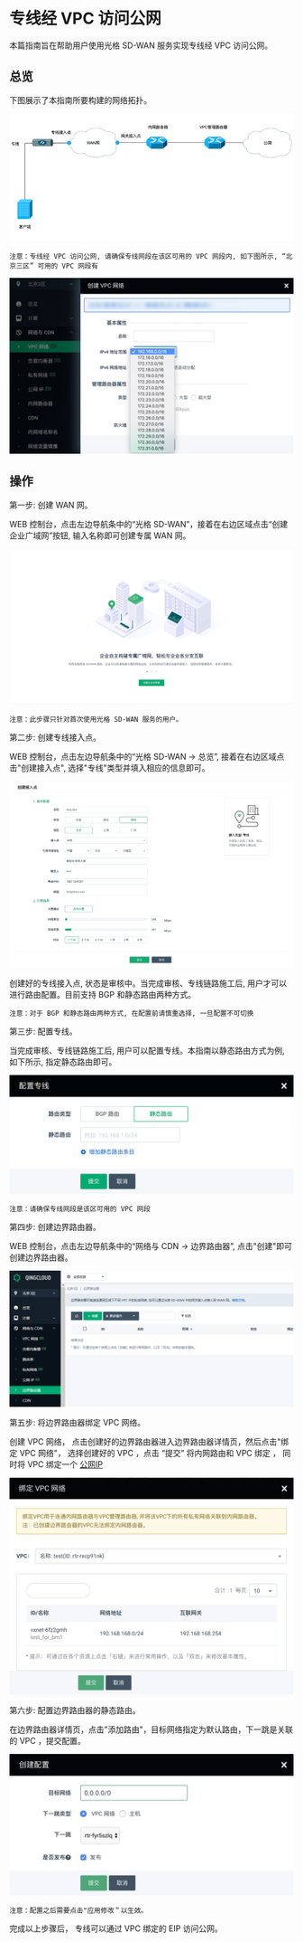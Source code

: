 ---
---

# 专线经 VPC 访问公网

本篇指南旨在帮助用户使用光格 SD-WAN 服务实现专线经 VPC 访问公网。 

## 总览

下图展示了本指南所要构建的网络拓扑。

![](../_images/line_connect_eip_topology.jpg)

    注意：专线经 VPC 访问公网, 请确保专线网段在该区可用的 VPC 网段内, 如下图所示, “北京三区” 可用的 VPC 网段有

[![](../_images/intranet_router_vpc2.jpg)](../_images/intranet_router_vpc2.jpg)

## 操作

第一步: 创建 WAN 网。


WEB 控制台，点击左边导航条中的“光格 SD-WAN”，接着在右边区域点击“创建企业广域网”按钮, 输入名称即可创建专属 WAN 网。

[![](../_images/create_wan_net.png)](../_images/create_wan_net.png)

    注意：此步骤只针对首次使用光格 SD-WAN 服务的用户。
    
第二步: 创建专线接入点。


WEB 控制台，点击左边导航条中的“光格 SD-WAN -> 总览”, 接着在右边区域点击"创建接入点", 选择"专线"类型并填入相应的信息即可。

[![](../_images/create_wan_line.png)](../_images/create_wan_line.png)

创建好的专线接入点, 状态是审核中。当完成审核、专线链路施工后, 用户才可以进行路由配置。目前支持 BGP 和静态路由两种方式。

    注意：对于 BGP 和静态路由两种方式, 在配置前请慎重选择, 一旦配置不可切换
    
第三步: 配置专线。


当完成审核、专线链路施工后, 用户可以配置专线。本指南以静态路由方式为例, 如下所示, 指定静态路由即可。

[![](../_images/config_wan_line_route.png)](../_images/config_wan_line_route.png) 

    注意：请确保专线网段是该区可用的 VPC 网段

第四步: 创建边界路由器。


WEB 控制台，点击左边导航条中的“网络与 CDN -> 边界路由器”, 点击"创建"即可创建边界路由器。

[![](../../network/_images/intranet_router.png)](../../network/_images/intranet_router.png)

第五步: 将边界路由器绑定 VPC 网络。


创建 VPC 网络， 点击创建好的边界路由器进入边界路由器详情页，然后点击"绑定 VPC 网络"， 选择创建好的 VPC ，点击 “提交” 将内网路由和 VPC 绑定 ， 同时将 VPC 绑定一个 [公网IP](../../network/eip.html)

[![](../_images/intranet_router_vpc_detail.jpg)](../_images/intranet_router_vpc_detail.jpg)

第六步: 配置边界路由器的静态路由。


在边界路由器详情页，点击"添加路由"，目标网络指定为默认路由，下一跳是关联的 VPC ，提交配置。

[![](../_images/intranet_router_static_route2.png)](../_images/intranet_router_static_route2.png)

    注意：配置之后需要点击"应用修改＂以生效。

完成以上步骤后， 专线可以通过 VPC 绑定的 EIP 访问公网。

